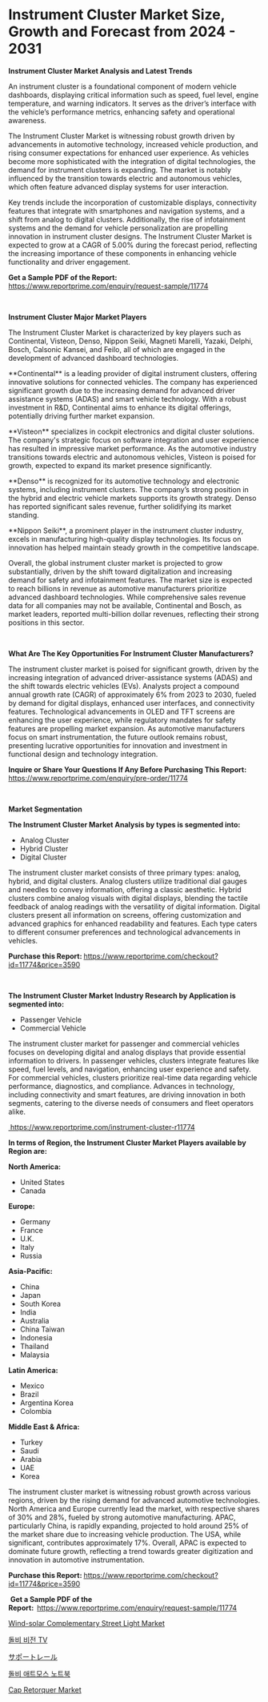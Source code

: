 <p><h1>Instrument Cluster Market Size, Growth and Forecast from 2024 - 2031</h1></p><p><strong>Instrument Cluster Market Analysis and Latest Trends</strong></p>
<p><p>An instrument cluster is a foundational component of modern vehicle dashboards, displaying critical information such as speed, fuel level, engine temperature, and warning indicators. It serves as the driver’s interface with the vehicle’s performance metrics, enhancing safety and operational awareness. </p><p>The Instrument Cluster Market is witnessing robust growth driven by advancements in automotive technology, increased vehicle production, and rising consumer expectations for enhanced user experience. As vehicles become more sophisticated with the integration of digital technologies, the demand for instrument clusters is expanding. The market is notably influenced by the transition towards electric and autonomous vehicles, which often feature advanced display systems for user interaction.</p><p>Key trends include the incorporation of customizable displays, connectivity features that integrate with smartphones and navigation systems, and a shift from analog to digital clusters. Additionally, the rise of infotainment systems and the demand for vehicle personalization are propelling innovation in instrument cluster designs. The Instrument Cluster Market is expected to grow at a CAGR of 5.00% during the forecast period, reflecting the increasing importance of these components in enhancing vehicle functionality and driver engagement.</p></p>
<p><strong>Get a Sample PDF of the Report:&nbsp;</strong> <a href="https://www.reportprime.com/enquiry/request-sample/11774">https://www.reportprime.com/enquiry/request-sample/11774</a></p>
<p>&nbsp;</p>
<p><strong>Instrument Cluster Major Market Players</strong></p>
<p><p>The Instrument Cluster Market is characterized by key players such as Continental, Visteon, Denso, Nippon Seiki, Magneti Marelli, Yazaki, Delphi, Bosch, Calsonic Kansei, and Feilo, all of which are engaged in the development of advanced dashboard technologies.</p><p>**Continental** is a leading provider of digital instrument clusters, offering innovative solutions for connected vehicles. The company has experienced significant growth due to the increasing demand for advanced driver assistance systems (ADAS) and smart vehicle technology. With a robust investment in R&D, Continental aims to enhance its digital offerings, potentially driving further market expansion.</p><p>**Visteon** specializes in cockpit electronics and digital cluster solutions. The company's strategic focus on software integration and user experience has resulted in impressive market performance. As the automotive industry transitions towards electric and autonomous vehicles, Visteon is poised for growth, expected to expand its market presence significantly.</p><p>**Denso** is recognized for its automotive technology and electronic systems, including instrument clusters. The company’s strong position in the hybrid and electric vehicle markets supports its growth strategy. Denso has reported significant sales revenue, further solidifying its market standing.</p><p>**Nippon Seiki**, a prominent player in the instrument cluster industry, excels in manufacturing high-quality display technologies. Its focus on innovation has helped maintain steady growth in the competitive landscape.</p><p>Overall, the global instrument cluster market is projected to grow substantially, driven by the shift toward digitalization and increasing demand for safety and infotainment features. The market size is expected to reach billions in revenue as automotive manufacturers prioritize advanced dashboard technologies. While comprehensive sales revenue data for all companies may not be available, Continental and Bosch, as market leaders, reported multi-billion dollar revenues, reflecting their strong positions in this sector.</p></p>
<p>&nbsp;</p>
<p><strong>What Are The Key Opportunities For Instrument Cluster Manufacturers?</strong></p>
<p><p>The instrument cluster market is poised for significant growth, driven by the increasing integration of advanced driver-assistance systems (ADAS) and the shift towards electric vehicles (EVs). Analysts project a compound annual growth rate (CAGR) of approximately 6% from 2023 to 2030, fueled by demand for digital displays, enhanced user interfaces, and connectivity features. Technological advancements in OLED and TFT screens are enhancing the user experience, while regulatory mandates for safety features are propelling market expansion. As automotive manufacturers focus on smart instrumentation, the future outlook remains robust, presenting lucrative opportunities for innovation and investment in functional design and technology integration.</p></p>
<p><strong>Inquire or Share Your Questions If Any Before Purchasing This Report:</strong> <a href="https://www.reportprime.com/enquiry/pre-order/11774">https://www.reportprime.com/enquiry/pre-order/11774</a></p>
<p>&nbsp;</p>
<p><strong>Market Segmentation</strong></p>
<p><strong>The Instrument Cluster Market Analysis by types is segmented into:</strong></p>
<p><ul><li>Analog Cluster</li><li>Hybrid Cluster</li><li>Digital Cluster</li></ul></p>
<p><p>The instrument cluster market consists of three primary types: analog, hybrid, and digital clusters. Analog clusters utilize traditional dial gauges and needles to convey information, offering a classic aesthetic. Hybrid clusters combine analog visuals with digital displays, blending the tactile feedback of analog readings with the versatility of digital information. Digital clusters present all information on screens, offering customization and advanced graphics for enhanced readability and features. Each type caters to different consumer preferences and technological advancements in vehicles.</p></p>
<p><strong>Purchase this Report:&nbsp;</strong><a href="https://www.reportprime.com/checkout?id=11774&price=3590">https://www.reportprime.com/checkout?id=11774&price=3590</a></p>
<p>&nbsp;</p>
<p><strong>The Instrument Cluster Market Industry Research by Application is segmented into:</strong></p>
<p><ul><li>Passenger Vehicle</li><li>Commercial Vehicle</li></ul></p>
<p><p>The instrument cluster market for passenger and commercial vehicles focuses on developing digital and analog displays that provide essential information to drivers. In passenger vehicles, clusters integrate features like speed, fuel levels, and navigation, enhancing user experience and safety. For commercial vehicles, clusters prioritize real-time data regarding vehicle performance, diagnostics, and compliance. Advances in technology, including connectivity and smart features, are driving innovation in both segments, catering to the diverse needs of consumers and fleet operators alike.</p></p>
<p><a href="https://www.reportprime.com/instrument-cluster-r11774">&nbsp;https://www.reportprime.com/instrument-cluster-r11774</a></p>
<p><strong>In terms of Region, the Instrument Cluster Market Players available by Region are:</strong></p>
<p>
    <p> <strong> North America: </strong>
        <ul>
            <li>United States</li>
            <li>Canada</li>
        </ul>
        </p> 
    <p> <strong> Europe: </strong>
        <ul>
            <li>Germany</li>
            <li>France</li>
            <li>U.K.</li>
            <li>Italy</li>
            <li>Russia</li>
        </ul>
        </p> 
    <p> <strong> Asia-Pacific: </strong>
        <ul>
            <li>China</li>
            <li>Japan</li>
            <li>South Korea</li>
            <li>India</li>
            <li>Australia</li>
            <li>China Taiwan</li>
            <li>Indonesia</li>
            <li>Thailand</li>
            <li>Malaysia</li>
        </ul>
        </p> 
    <p> <strong> Latin America: </strong>
        <ul>
            <li>Mexico</li>
            <li>Brazil</li>
            <li>Argentina Korea</li>
            <li>Colombia</li>
        </ul>
        </p> 
    <p> <strong> Middle East & Africa: </strong>
        <ul>
            <li>Turkey</li>
            <li>Saudi</li>
            <li>Arabia</li>
            <li>UAE</li>
            <li>Korea</li>
        </ul>
    </p>
    </p>
<p><p>The instrument cluster market is witnessing robust growth across various regions, driven by the rising demand for advanced automotive technologies. North America and Europe currently lead the market, with respective shares of 30% and 28%, fueled by strong automotive manufacturing. APAC, particularly China, is rapidly expanding, projected to hold around 25% of the market share due to increasing vehicle production. The USA, while significant, contributes approximately 17%. Overall, APAC is expected to dominate future growth, reflecting a trend towards greater digitization and innovation in automotive instrumentation.</p></p>
<p><strong>Purchase this Report: </strong><a href="https://www.reportprime.com/checkout?id=11774&price=3590">https://www.reportprime.com/checkout?id=11774&price=3590</a></p>
<p>&nbsp;<strong>Get a Sample PDF of the Report:&nbsp;&nbsp;</strong><a href="https://www.reportprime.com/enquiry/request-sample/11774">https://www.reportprime.com/enquiry/request-sample/11774</a></p>
<p><strong></strong></p>
<p><p><a href="https://issuu.com/reportprime-2/docs/wind-solar-complementary-street-lig_79cefb09653495">Wind-solar Complementary Street Light Market</a></p><p><a href="https://medium.com/@wallacecumfgmings567556/%EC%84%B1%EC%9E%A5-%EC%9E%A0%EC%9E%AC%EB%A0%A5-%ED%95%B4%EC%A0%9C-2024%EB%85%84%EB%B6%80%ED%84%B0-2031%EB%85%84%EA%B9%8C%EC%A7%80%EC%9D%98-%EB%8F%8C%EB%B9%84-%EB%B9%84%EC%A0%84-tv-%EC%8B%9C%EC%9E%A5%EC%97%90-%EB%8C%80%ED%95%9C-%EC%8B%9C%EC%9E%A5-%EC%A0%84%EB%9E%B5-%EB%B6%84%EC%84%9D-%EC%98%88%EC%83%81-4bb612ccb768">돌비 비전 TV</a></p><p><a href="https://medium.com/@bproschd5/support-rails%E5%B8%82%E5%A0%B4%E3%81%AE%E3%83%9E%E3%83%83%E3%83%94%E3%83%B3%E3%82%B0-%E3%83%88%E3%83%AC%E3%83%B3%E3%83%89-%E8%AA%B2%E9%A1%8C-%E3%81%9D%E3%81%97%E3%81%A6%E3%83%96%E3%83%AC%E3%83%BC%E3%82%AF%E3%82%B9%E3%83%AB%E3%83%BC-2024%E5%B9%B4-2031%E5%B9%B4-77bf226bdbe5">サポートレール</a></p><p><a href="https://medium.com/@wallacecumfgmings567556/%EB%8F%8C%EB%B9%84-%EC%95%A0%ED%8A%B8%EB%AA%A8%EC%8A%A4-%EB%85%B8%ED%8A%B8%EB%B6%81-%EC%8B%9C%EC%9E%A5-%EC%A0%84%EB%A7%9D-%EC%8B%9C%EC%9E%A5-%EB%8F%99%ED%96%A5-%EB%B0%8F-%EC%98%81%ED%96%A5-%EB%B6%84%EC%84%9D-2024-2031-030eddad75f9">돌비 애트모스 노트북</a></p><p><a href="https://medium.com/@kimvicki3211/cap-retorquer-market-trends-and-analysis-opportunities-and-challenges-for-future-growth-2024-e70a345b74c2">Cap Retorquer Market</a></p></p>